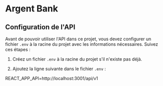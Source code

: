 # Argent Bank

## Configuration de l'API

Avant de pouvoir utiliser l'API dans ce projet, vous devez configurer un fichier `.env` à la racine du projet avec les informations nécessaires. Suivez ces étapes :

1. Créez un fichier `.env` à la racine du projet s'il n'existe pas déjà.

2. Ajoutez la ligne suivante dans le fichier `.env` :

REACT_APP_API=http://localhost:3001/api/v1
